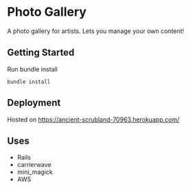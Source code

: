 # Photo Gallery


A photo gallery for artists.  Lets you manage your own content!

## Getting Started

Run bundle install
```
bundle install
```

## Deployment

Hosted on https://ancient-scrubland-70963.herokuapp.com/

## Uses

* Rails
* carrierwave
* mini_magick
* AWS
